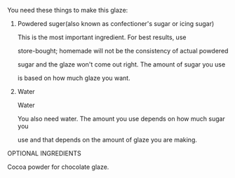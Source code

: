 You need these things to make this glaze:


1. Powdered suger(also known as confectioner's sugar or icing sugar)

    This is the most important ingredient. For best results, use 

    store-bought; homemade will not be the consistency of actual powdered
    
    sugar and the glaze won't come out right. The amount of sugar you use
    
    is based on how much glaze you want.


2. Water
    
    Water
    
    You also need water. The amount you use depends on how much sugar you 
    
    use and that depends on the amount of glaze you are making.

OPTIONAL INGREDIENTS

Cocoa powder for chocolate glaze.
